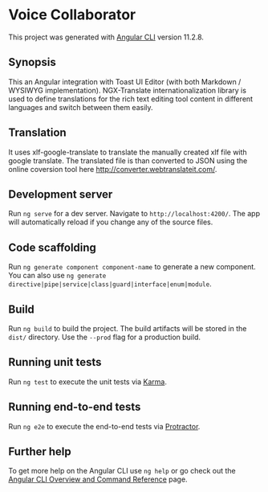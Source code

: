 # Voice Collaborator

This project was generated with [Angular CLI](https://github.com/angular/angular-cli) version 11.2.8.

## Synopsis

This an Angular integration with Toast UI Editor (with both Markdown / WYSIWYG implementation). NGX-Translate internationalization library is used to define translations for the rich text editing tool content in different languages and switch between them easily.

## Translation

It uses xlf-google-translate to translate the manually created xlf file with google translate. The translated file is than converted to JSON using the online coversion tool here http://converter.webtranslateit.com/.


## Development server

Run `ng serve` for a dev server. Navigate to `http://localhost:4200/`. The app will automatically reload if you change any of the source files.

## Code scaffolding

Run `ng generate component component-name` to generate a new component. You can also use `ng generate directive|pipe|service|class|guard|interface|enum|module`.

## Build

Run `ng build` to build the project. The build artifacts will be stored in the `dist/` directory. Use the `--prod` flag for a production build.

## Running unit tests

Run `ng test` to execute the unit tests via [Karma](https://karma-runner.github.io).

## Running end-to-end tests

Run `ng e2e` to execute the end-to-end tests via [Protractor](http://www.protractortest.org/).

## Further help

To get more help on the Angular CLI use `ng help` or go check out the [Angular CLI Overview and Command Reference](https://angular.io/cli) page.
